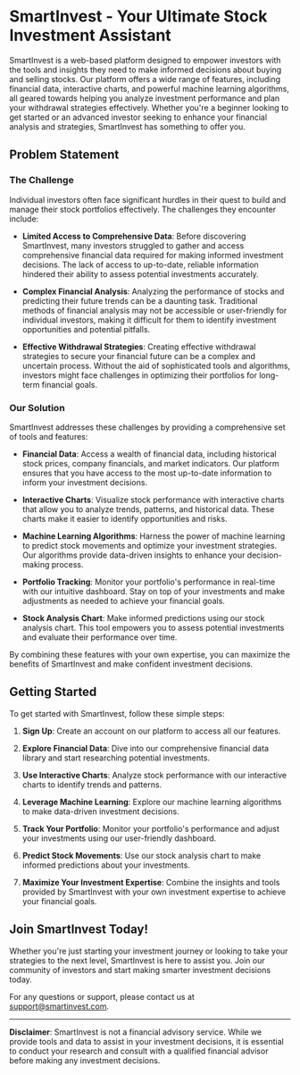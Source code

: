 # SmartInvest - Your Ultimate Stock Investment Assistant

SmartInvest is a web-based platform designed to empower investors with the tools and insights they need to make informed decisions about buying and selling stocks. Our platform offers a wide range of features, including financial data, interactive charts, and powerful machine learning algorithms, all geared towards helping you analyze investment performance and plan your withdrawal strategies effectively. Whether you're a beginner looking to get started or an advanced investor seeking to enhance your financial analysis and strategies, SmartInvest has something to offer you.

## Problem Statement

### The Challenge
Individual investors often face significant hurdles in their quest to build and manage their stock portfolios effectively. The challenges they encounter include:

- **Limited Access to Comprehensive Data**: Before discovering SmartInvest, many investors struggled to gather and access comprehensive financial data required for making informed investment decisions. The lack of access to up-to-date, reliable information hindered their ability to assess potential investments accurately.

- **Complex Financial Analysis**: Analyzing the performance of stocks and predicting their future trends can be a daunting task. Traditional methods of financial analysis may not be accessible or user-friendly for individual investors, making it difficult for them to identify investment opportunities and potential pitfalls.

- **Effective Withdrawal Strategies**: Creating effective withdrawal strategies to secure your financial future can be a complex and uncertain process. Without the aid of sophisticated tools and algorithms, investors might face challenges in optimizing their portfolios for long-term financial goals.

### Our Solution

SmartInvest addresses these challenges by providing a comprehensive set of tools and features:

- **Financial Data**: Access a wealth of financial data, including historical stock prices, company financials, and market indicators. Our platform ensures that you have access to the most up-to-date information to inform your investment decisions.

- **Interactive Charts**: Visualize stock performance with interactive charts that allow you to analyze trends, patterns, and historical data. These charts make it easier to identify opportunities and risks.

- **Machine Learning Algorithms**: Harness the power of machine learning to predict stock movements and optimize your investment strategies. Our algorithms provide data-driven insights to enhance your decision-making process.

- **Portfolio Tracking**: Monitor your portfolio's performance in real-time with our intuitive dashboard. Stay on top of your investments and make adjustments as needed to achieve your financial goals.

- **Stock Analysis Chart**: Make informed predictions using our stock analysis chart. This tool empowers you to assess potential investments and evaluate their performance over time.

By combining these features with your own expertise, you can maximize the benefits of SmartInvest and make confident investment decisions.

## Getting Started

To get started with SmartInvest, follow these simple steps:

1. **Sign Up**: Create an account on our platform to access all our features.

2. **Explore Financial Data**: Dive into our comprehensive financial data library and start researching potential investments.

3. **Use Interactive Charts**: Analyze stock performance with our interactive charts to identify trends and patterns.

4. **Leverage Machine Learning**: Explore our machine learning algorithms to make data-driven investment decisions.

5. **Track Your Portfolio**: Monitor your portfolio's performance and adjust your investments using our user-friendly dashboard.

6. **Predict Stock Movements**: Use our stock analysis chart to make informed predictions about your investments.

7. **Maximize Your Investment Expertise**: Combine the insights and tools provided by SmartInvest with your own investment expertise to achieve your financial goals.

## Join SmartInvest Today!

Whether you're just starting your investment journey or looking to take your strategies to the next level, SmartInvest is here to assist you. Join our community of investors and start making smarter investment decisions today.

For any questions or support, please contact us at [support@smartinvest.com](mailto:support@smartinvest.com).

---

**Disclaimer**: SmartInvest is not a financial advisory service. While we provide tools and data to assist in your investment decisions, it is essential to conduct your research and consult with a qualified financial advisor before making any investment decisions.
